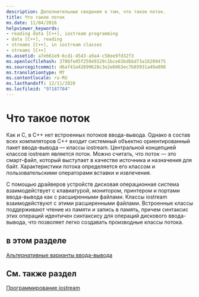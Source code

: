 ```yaml
---
description: Дополнительные сведения о том, что такое поток.
title: Что такое поток
ms.date: 11/04/2016
helpviewer_keywords:
- reading data [C++], iostream programming
- data [C++], reading
- streams [C++], in iostream classes
- streams [C++]
ms.assetid: a7e661e9-6cd1-4543-a9a4-c58ee9fd32f3
ms.openlocfilehash: 3786fe05f25949129c1bce63bdbbd73a16209475
ms.sourcegitcommit: d6af41e42699628c3e2e6063ec7b03931a49a098
ms.translationtype: MT
ms.contentlocale: ru-RU
ms.lasthandoff: 12/11/2020
ms.locfileid: "97187784"
---
```

# <a name="what-a-stream-is"></a>Что такое поток

Как и C, в C++ нет встроенных потоков ввода-вывода. Однако в состав всех компиляторов C++ входит системный объектно ориентированный пакет ввода-вывода — классы iostream. Центральной концепцией классов iostream является поток. Можно считать, что поток — это смарт-файл, который выступает в качестве источника и назначения для байт. Характеристики потока определяется его классом и пользовательскими операторами вставки и извлечения.

С помощью драйверов устройств дисковая операционная система взаимодействует с клавиатурой, монитором, принтером и портами ввода-вывода как с расширенными файлами. Классы iostream взаимодействуют с этими расширенными файлами. Встроенные классы поддерживают чтение из памяти и запись в память, причем синтаксис этих операций идентичен синтаксису для операций дискового ввода-вывода, что позволяет легко создавать производные классы потока.

## <a name="in-this-section"></a>в этом разделе

[Альтернативные варианты ввода-вывода](../standard-library/input-output-alternatives.md)

## <a name="see-also"></a>См. также раздел

[Программирование iostream](../standard-library/iostream-programming.md)
